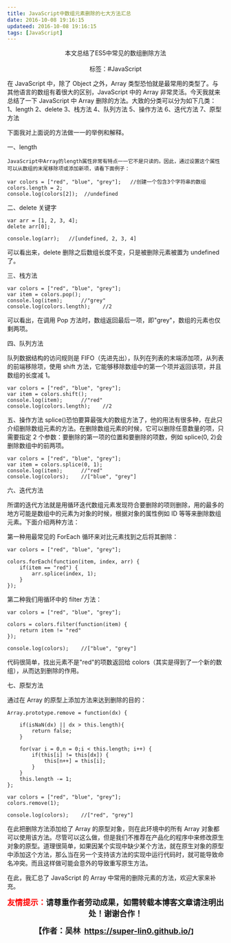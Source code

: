 ```yaml
---
title: JavaScript中数组元素删除的七大方法汇总
date: 2016-10-08 19:16:15
updateed: 2016-10-08 19:16:15
tags: [JavaScript]
---
```


<center>
  本文总结了ES5中常见的数组删除方法
<center>
</br>
</center>
  标签：#JavaScript
</center>

<!-- more -->

在 JavaScript 中，除了 Object 之外，Array 类型恐怕就是最常用的类型了。与其他语言的数组有着很大的区别，JavaScript 中的 Array 非常灵活。今天我就来总结了一下 JavaScript 中 Array 删除的方法。大致的分类可以分为如下几类：
1、length
2、delete
3、栈方法
4、队列方法
5、操作方法
6、迭代方法
7、原型方法

下面我对上面说的方法做一一的举例和解释。

一、length

    JavaScript中Array的length属性非常有特点一一它不是只读的。因此，通过设置这个属性可以从数组的末尾移除项或添加新项，请看下面例子：

```
var colors = ["red", "blue", "grey"];	//创建一个包含3个字符串的数组
colors.length = 2;
console.log(colors[2]);  //undefined
```

二、delete 关键字

```
var arr = [1, 2, 3, 4];
delete arr[0];

console.log(arr);   //[undefined, 2, 3, 4]
```

可以看出来，delete 删除之后数组长度不变，只是被删除元素被置为 undefined 了。

三、栈方法

```
var colors = ["red", "blue", "grey"];
var item = colors.pop();
console.log(item);      //"grey"
console.log(colors.length);    //2
```

可以看出，在调用 Pop 方法时，数组返回最后一项，即"grey"，数组的元素也仅剩两项。

四、队列方法

队列数据结构的访问规则是 FIFO（先进先出），队列在列表的末端添加项，从列表的前端移除项，使用 shift 方法，它能够移除数组中的第一个项并返回该项，并且数组的长度减 1。

```
var colors = ["red", "blue", "grey"];
var item = colors.shift();
console.log(item);      //"red"
console.log(colors.length);    //2
```

五、操作方法
splice()恐怕要算最强大的数组方法了，他的用法有很多种，在此只介绍删除数组元素的方法。在删除数组元素的时候，它可以删除任意数量的项，只需要指定 2 个参数：要删除的第一项的位置和要删除的项数，例如 splice(0, 2)会删除数组中的前两项。

```
var colors = ["red", "blue", "grey"];
var item = colors.splice(0, 1);
console.log(item);      //"red"
console.log(colors);    //["blue", "grey"]
```

六、迭代方法

所谓的迭代方法就是用循环迭代数组元素发现符合要删除的项则删除，用的最多的地方可能是数组中的元素为对象的时候，根据对象的属性例如 ID 等等来删除数组元素。下面介绍两种方法：

第一种用最常见的 ForEach 循环来对比元素找到之后将其删除：

```
var colors = ["red", "blue", "grey"];

colors.forEach(function(item, index, arr) {
    if(item == "red") {
        arr.splice(index, 1);
    }
});
```

第二种我们用循环中的 filter 方法：

```
var colors = ["red", "blue", "grey"];

colors = colors.filter(function(item) {
    return item != "red"
});

console.log(colors);	//["blue", "grey"]
```

代码很简单，找出元素不是"red"的项数返回给 colors（其实是得到了一个新的数组），从而达到删除的作用。

七、原型方法

通过在 Array 的原型上添加方法来达到删除的目的：

```
Array.prototype.remove = function(dx) {

    if(isNaN(dx) || dx > this.length){
        return false;
    }

    for(var i = 0,n = 0;i < this.length; i++) {
        if(this[i] != this[dx]) {
            this[n++] = this[i];
        }
    }
    this.length -= 1;
};

var colors = ["red", "blue", "grey"];
colors.remove(1);

console.log(colors);    //["red", "grey"]
```

在此把删除方法添加给了 Array 的原型对象，则在此环境中的所有 Array 对象都可以使用该方法。尽管可以这么做，但是我们不推荐在产品化的程序中来修改原生对象的原型。道理很简单，如果因某个实现中缺少某个方法，就在原生对象的原型中添加这个方法，那么当在另一个支持该方法的实现中运行代码时，就可能导致命名冲突。而且这样做可能会意外的导致重写原生方法。

在此，我汇总了 JavaScript 的 Array 中常用的删除元素的方法，欢迎大家来补充。

<p style="text-align: center;"><span style="font-size:18px;"><strong><span style="color:#ff00;"><span style="color:#ff0000;">友情提示：</span></span>请尊重作者劳动成果，如需转载本博客文章请注明出处！谢谢合作！</strong></span></p>

<p align="center"><strong><span style="font-size:18px;">【作者：吴林&nbsp;&nbsp;</span></strong><a target="_blank" href="https://super-lin0.github.io/"><strong><span style="font-size:18px;">https://super-lin0.github.io/</span></strong></a><strong>】</span></strong></p>
